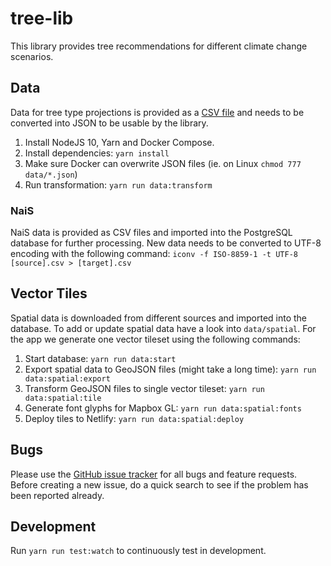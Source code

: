 # tree-lib

This library provides tree recommendations for different climate change scenarios.

## Data

Data for tree type projections is provided as a [CSV file](./data/projections.csv) and needs to be converted into JSON to be usable by the library.

1. Install NodeJS 10, Yarn and Docker Compose.
2. Install dependencies: `yarn install`
3. Make sure Docker can overwrite JSON files (ie. on Linux `chmod 777 data/*.json`)
4. Run transformation: `yarn run data:transform`

### NaiS

NaiS data is provided as CSV files and imported into the PostgreSQL database for further processing. New data needs to be converted to UTF-8 encoding with the following command: `iconv -f ISO-8859-1 -t UTF-8 [source].csv > [target].csv`

## Vector Tiles

Spatial data is downloaded from different sources and imported into the database. To add or update spatial data have a look into `data/spatial`. For the app we generate one vector tileset using the following commands:

1. Start database: `yarn run data:start`
2. Export spatial data to GeoJSON files (might take a long time): `yarn run data:spatial:export`
3. Transform GeoJSON files to single vector tileset: `yarn run data:spatial:tile`
4. Generate font glyphs for Mapbox GL: `yarn run data:spatial:fonts`
5. Deploy tiles to Netlify: `yarn run data:spatial:deploy`

## Bugs

Please use the [GitHub issue tracker](https://github.com/geops/tree-lib/issues) for all bugs and feature requests. Before creating a new issue, do a quick search to see if the problem has been reported already.

## Development

Run `yarn run test:watch` to continuously test in development.
